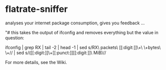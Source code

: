 # flatrate-sniffer
analyses your internet package consumption, gives you feedback ... 

"# this takes the output of ifconfig and removes everything but the value in question: 

ifconfig |  grep RX | tail -2 | head -1 | sed  s/RX\ packets\ [[:digit:]]\\+\ \\+bytes\ \\+// | sed s/\([[:digit:]]\\+[[:punct:]][[:digit:]]\ MiB\)//

For more details, see the Wiki.

